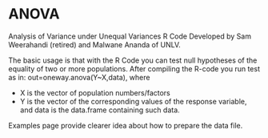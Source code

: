 # ANOVA
Analysis of Variance under Unequal Variances
R Code Developed by Sam Weerahandi (retired) and Malwane Ananda of UNLV.

The basic usage is that with the R Code you can test null hypotheses of the equality of two or more populations. 
After compiling the R-code you run test as in: out=oneway.anova(Y~X,data), where
- X is the vector of population numbers/factors
- Y is the vector of the corresponding values of the response variable,
and data is the data.frame containing such data.

Examples page provide clearer idea about how to prepare the data file.
